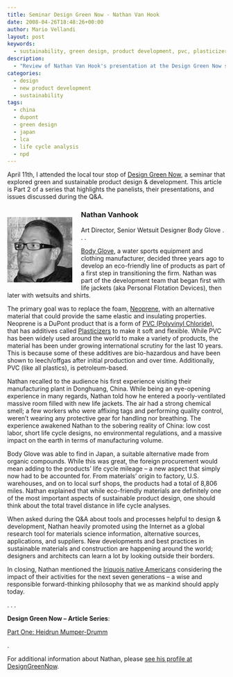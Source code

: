 ```yaml
---
title: Seminar Design Green Now - Nathan Van Hook
date: 2008-04-26T18:48:26+00:00
author: Mario Vellandi
layout: post
keywords:
  - sustainability, green design, product development, pvc, plasticizers, neoprene, china, lca, toxicity, life cycle
description:
  - "Review of Nathan Van Hook's presentation at the Design Green Now seminar, held in Cal State Long Beach in April 2008. Topic -- Wetsuit production for Body Glove"
categories:
  - design
  - new product development
  - sustainability
tags:
  - china
  - dupont
  - green design
  - japan
  - lca
  - life cycle analysis
  - npd
---
```

April 11th, I attended the local tour stop of [Design Green Now](http://www.designgreennow.com/ "Design Green Now conference Long Beach"), a seminar that explored green and sustainable product design & development. This article is Part 2 of a series that highlights the panelists, their presentations, and issues discussed during the Q&A.

<img class="alignleft" style="margin: 25px 20px 10px 0;" src="../wp-content/uploads/2008/04/dgn-panelist-vanhook.jpg" alt="design green now nathan van hook bodyglove designer" width="150" height="150" align="left" />

### Nathan Vanhook

Art Director, Senior Wetsuit Designer
Body Glove 
. . .

[Body Glove](http://www.bodyglove.com "Body Glove water sports equipment and clothing manufacturer"), a water sports equipment and clothing manufacturer, decided three years ago to develop an eco-friendly line of products as part of a first step in transitioning the firm. Nathan was part of the development team that began first with life jackets (aka Personal Flotation Devices), then later with wetsuits and shirts.

The primary goal was to replace the foam, [Neoprene](http://en.wikipedia.org/wiki/Neoprene "Neoprene DuPont elastomer polychloroprene"), with an alternative material that could provide the same elastic and insulating properties. Neoprene is a DuPont product that is a form of [PVC (Polyvinyl Chloride)](http://en.wikipedia.org/wiki/Pvc "PVC polyvinyl chloride article on Wikipedia"), that has additives called [Plasticizers](http://en.wikipedia.org/wiki/Plasticizer "Plasticizer article on Wikipedia") to make it soft and flexible. While PVC has been widely used around the world to make a variety of products, the material has been under growing international scrutiny for the last 10 years. This is because some of these additives are bio-hazardous and have been shown to leech/offgas after initial production and over time. Additionally, PVC (like all plastics), is petroleum-based.

Nathan recalled to the audience his first experience visiting their manufacturing plant in Donghuang, China. While being an eye-opening experience in many regards, Nathan told how he entered a poorly-ventilated massive room filled with new life jackets. The air had a strong chemical smell; a few workers who were affixing tags and performing quality control, weren&#8217;t wearing any protective gear for handling nor breathing. The experience awakened Nathan to the sobering reality of China: low cost labor, short life cycle designs, no environmental regulations, and a massive impact on the earth in terms of manufacturing volume.

Body Glove was able to find in Japan, a suitable alternative made from organic compounds. While this was great, the foreign procurement would mean adding to the products&#8217; life cycle mileage &#8211; a new aspect that simply now had to be accounted for. From materials&#8217; origin to factory, U.S. warehouses, and on to local surf shops, the products had a total of 8,806 miles. Nathan explained that while eco-friendly materials are definitely one of the most important aspects of sustainable product design, one should think about the total travel distance in life cycle analyses.

When asked during the Q&A about tools and processes helpful to design & development, Nathan heavily promoted using the Internet as a global research tool for materials science information, alternative sources, applications, and suppliers. New developments and best practices in sustainable materials and construction are happening around the world; designers and architects can learn a lot by looking outside their borders.

In closing, Nathan mentioned the [Iriquois native Americans](http://en.wikipedia.org/wiki/Iriquois "Iriquois native Americans article on Wikipedia") considering the impact of their activities for the next seven generations &#8211; a wise and responsible forward-thinking philosophy that we as mankind should apply today.

. . .

**Design Green Now &#8211; Article Series**:

[Part One: Heidrun Mumper-Drumm](../seminar-design-green-now-part-1/ "Heidrun Mumper-Drumm")

.

For additional information about Nathan, please [see his profile at DesignGreenNow](http://www.designgreennow.com/2008/03/13/nathan-vanhook/ "Nathan Vanhook profile on Design Green Now conference website").
